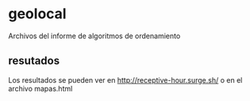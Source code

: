 # geolocal
Archivos del informe de algoritmos de ordenamiento

## resutados
Los resultados se pueden ver en http://receptive-hour.surge.sh/ o en el archivo mapas.html
